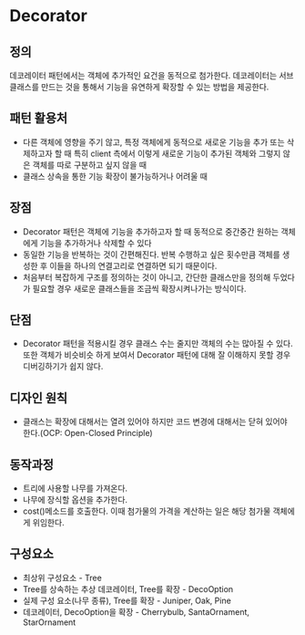 # Decorator

## 정의

데코레이터 패턴에서는 객체에 추가적인 요건을 동적으로 첨가한다. 데코레이터는 서브클래스를 만드는 것을 통해서 기능을 유연하게 확장할 수 있는 방법을 제공한다.


## 패턴 활용처 
+ 다른 객체에 영향을 주기 않고, 특정 객체에게 동적으로 새로운 기능을 추가 또는 삭제하고자 할 때 특히 client 측에서 이렇게 새로운 기능이 추가된 객체와 그렇지 않은 객체를 따로 구분하고 싶지 않을 때
+ 클래스 상속을 통한 기능 확장이 불가능하거나 어려울 때


## 장점 
+ Decorator 패턴은 객체에 기능을 추가하고자 할 때 동적으로 중간중간 원하는 객체에게 기능을 추가하거나 삭제할 수 있다
+ 동일한 기능을 반복하는 것이 간편해진다. 반복 수행하고 싶은 횟수만큼 객체를 생성한 후 이들을 하나의 연결고리로 연결하면 되기 때문이다.
+ 처음부터 복잡하게 구조를 정의하는 것이 아니고, 간단한 클래스만을 정의해 두었다가 필요할 경우 새로운 클래스들을 조금씩 확장시켜나가는 방식이다.


## 단점
+ Decorator 패턴을 적용시킬 경우 클래스 수는 줄지만 객체의 수는 많아질 수 있다. 또한 객체가 비슷비슷 하게 보여서 Decorator 패턴에 대해 잘 이해하지 못할 경우 디버깅하기가 쉽지 않다.


## 디자인 원칙
+ 클래스는 확장에 대해서는 열려 있어야 하지만 코드 변경에 대해서는 닫혀 있어야 한다.(OCP: Open-Closed Principle)


## 동작과정
+ 트리에 사용할 나무를 가져온다.
+ 나무에 장식할 옵션을 추가한다.
+ cost()메소드를 호출한다. 이때 첨가물의 가격을 계산하는 일은 해당 첨가물 객체에게 위임한다.


## 구성요소
+ 최상위 구성요소 - Tree
+ Tree를 상속하는 추상 데코레이터, Tree를 확장 - DecoOption 
+ 실제 구성 요소(나무 종류), Tree를 확장  - Juniper, Oak, Pine 
+ 데코레이터, DecoOption을 확장 - Cherrybulb, SantaOrnament, StarOrnament
